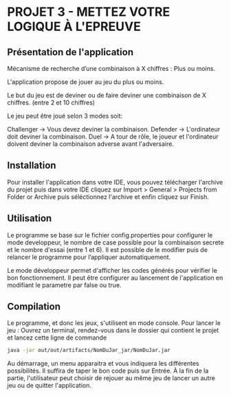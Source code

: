 # PROJET 3 - METTEZ VOTRE LOGIQUE À L'EPREUVE


## Présentation de l'application 

Mécanisme de recherche d’une combinaison à X chiffres : Plus ou moins.

L'application propose de jouer au jeu du plus ou moins.

Le but du jeu est de deviner ou de faire deviner une combinaison de X chiffres. (entre 2 et 10 chiffres)

Le jeu peut être joué selon 3 modes soit:

Challenger -> Vous devez deviner la combinaison.
Defender -> L'ordinateur doit deviner la combinaison.
Duel -> A tour de rôle, le joueur et l'ordinateur doivent deviner la combinaison adverse avant l'adversaire.

## Installation

Pour installer l'application dans votre IDE, vous pouvez télécharger l'archive du projet puis dans votre IDE cliquez sur
Import > General > Projects from Folder or Archive puis séléctionnez l'archive et enfin cliquez sur Finish.

## Utilisation

Le programme se base sur le fichier config.properties pour configurer le mode developpeur, le nombre de case possible 
pour la combinaison secrete et le nombre d'essai (entre 1 et 6). Il est possible de le modifier puis de relancer 
le programme pour l’appliquer automatiquement.

Le mode développeur permet d'afficher les codes générés pour vérifier le bon fonctionnement. Il peut être configurer
au lancement de l'application en modifiant le parametre par false ou true. 

## Compilation

Le programme, et donc les jeux, s'utilisent en mode console. Pour lancer le jeu :
Ouvrez un terminal, rendez-vous dans le dossier qui contient le projet et lancez cette ligne de commande

```bash
java -jar out/out/artifacts/NomDuJar_jar/NomDuJar.jar
```

Au démarrage, un menu apparaitra et vous indiquera les différentes possibilités.
Il suffira de taper le bon code puis sur Entrée. À la fin de la partie, l'utilisateur peut choisir de rejouer au même
jeu de lancer un autre jeu ou de quitter l'application.

